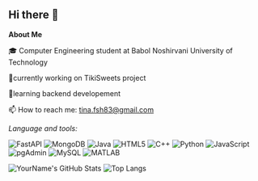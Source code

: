 ## Hi there 👋

 **About Me**
 
🎓 Computer Engineering student at Babol Noshirvani University of Technology

 🔭currently working on TikiSweets project
 
 🌱learning backend developement
 
 📫 How to reach me: tina.fsh83@gmail.com

*Language and tools:*

![FastAPI](https://img.shields.io/badge/FastAPI-0052CC?style=flat&logo=fastapi&logoColor=white)
![MongoDB](https://img.shields.io/badge/MongoDB-47A248?style=flat&logo=mongodb&logoColor=white)
![Java](https://img.shields.io/badge/Java-007396?style=flat&logo=java&logoColor=white)
![HTML5](https://img.shields.io/badge/HTML5-E34F26?style=flat&logo=html5&logoColor=white)
![C++](https://img.shields.io/badge/C++-00599C?style=flat&logo=c%2B%2B&logoColor=white)
![Python](https://img.shields.io/badge/Python-3670A0?style=flat&logo=python&logoColor=white)
![JavaScript](https://img.shields.io/badge/JavaScript-F7DF1E?style=flat&logo=javascript&logoColor=black)
![pgAdmin](https://img.shields.io/badge/pgAdmin-336791?style=flat&logo=postgresql&logoColor=white)
![MySQL](https://img.shields.io/badge/MySQL-4479A1?style=flat&logo=mysql&logoColor=white)
![MATLAB](https://img.shields.io/badge/MATLAB-FBAF40?style=flat&logo=matlab&logoColor=white)


![YourName's GitHub Stats](https://github-readme-stats.vercel.app/api?username=Tina-Farshadi&show_icons=true&theme=dark)
![Top Langs](https://github-readme-stats.vercel.app/api/top-langs/?username=Tina-Farshadi&layout=compact&theme=dark)




